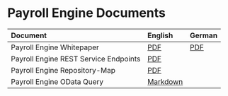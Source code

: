 # Payroll Engine Documents

| Document                                    | English | German |
|:--|:--|:--|
| Payroll Engine Whitepaper                   | [PDF](PayrolEngineWhitepaper.pdf) | [PDF](PayrolEngineWhitepaper_de.pdf)       |
| Payroll Engine REST Service Endpoints       | [PDF](PayrollRestServicesEndpoints.pdf) |     |
| Payroll Engine Repository-Map               | [PDF](PayrollEngineRepositoryMap.pdf) | |
| Payroll Engine OData Query                  | [Markdown](ODataQuery.md) | |
<br />

